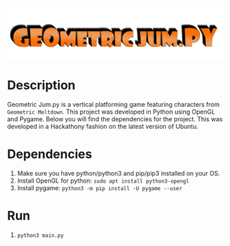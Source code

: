 ![Image description](https://raw.githubusercontent.com/eortiz16/GeoJum.py/master/geojumpy.png)
# Description

Geometric Jum.py is a vertical platforming game featuring characters from `Geometric Meltdown`. This project was developed in Python using OpenGL and Pygame. Below you will find the dependencies for the project. This was developed in a Hackathony fashion on the latest version of Ubuntu. 

# Dependencies
1. Make sure you have python/python3 and pip/pip3 installed on your OS.
2. Install OpenGL for python: `sudo apt install python3-opengl`
3. Install pygame: `python3 -m pip install -U pygame --user`

# Run
1. `python3 main.py`
